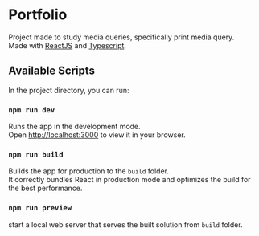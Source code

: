 # Portfolio

Project made to study media queries, specifically print media query.\
Made with [ReactJS](https://github.com/facebook/react) and [Typescript](https://github.com/microsoft/TypeScript).

## Available Scripts

In the project directory, you can run:

### `npm run dev`

Runs the app in the development mode.\
Open [http://localhost:3000](http://localhost:3000) to view it in your browser.

### `npm run build`

Builds the app for production to the `build` folder.\
It correctly bundles React in production mode and optimizes the build for the best performance.

### `npm run preview`

start a local web server that serves the built solution from `build` folder.
